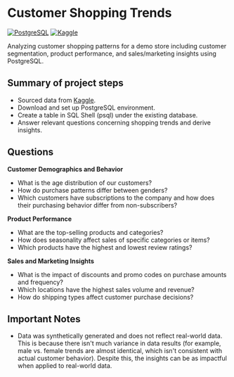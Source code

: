# Customer Shopping Trends

[![PostgreSQL](https://img.shields.io/badge/PostgreSQL-316192?style=for-the-badge&logo=postgresql&logoColor=white)](https://www.postgresql.org/)
[![Kaggle](https://img.shields.io/badge/Kaggle-20BEFF?style=for-the-badge&logo=kaggle&logoColor=white)](https://www.kaggle.com/)

Analyzing customer shopping patterns for a demo store including customer segmentation, product performance, and sales/marketing insights using PostgreSQL.

## Summary of project steps

- Sourced data from [Kaggle](https://www.kaggle.com/datasets/iamsouravbanerjee/customer-shopping-trends-dataset?select=shopping_trends_updated.csv).
- Download and set up PostgreSQL environment.
- Create a table in SQL Shell (psql) under the existing database.
- Answer relevant questions concerning shopping trends and derive insights.

## Questions
**Customer Demographics and Behavior**
- What is the age distribution of our customers?
- How do purchase patterns differ between genders?
- Which customers have subscriptions to the company and how does their purchasing behavior differ from non-subscribers?

**Product Performance**
- What are the top-selling products and categories?
- How does seasonality affect sales of specific categories or items?
- Which products have the highest and lowest review ratings?
  
**Sales and Marketing Insights**
- What is the impact of discounts and promo codes on purchase amounts and frequency?
- Which locations have the highest sales volume and revenue?
- How do shipping types affect customer purchase decisions?

## Important Notes

- Data was synthetically generated and does not reflect real-world data. This is because there isn't much variance in data results (for example, male vs. female trends are almost identical, which isn't consistent with actual customer behavior). Despite this, the insights can be as impactful when applied to real-world data.
